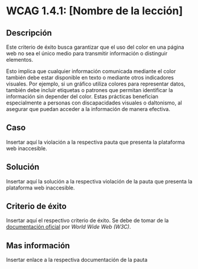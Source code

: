 # WCAG 1.4.1: [Nombre de la lección]

## Descripción

Este criterio de éxito busca garantizar que el uso del color en una página web no sea el único medio para transmitir información o distinguir elementos.

Esto implica que cualquier información comunicada mediante el color también debe estar disponible en texto o mediante otros indicadores visuales. Por ejemplo, si un gráfico utiliza colores para representar datos, también debe incluir etiquetas o patrones que permitan identificar la información sin depender del color. Estas prácticas benefician especialmente a personas con discapacidades visuales o daltonismo, al asegurar que puedan acceder a la información de manera efectiva.

## Caso

Insertar aquí la violación a la respectiva pauta que presenta la plataforma web inaccesible.

## Solución

Insertar aquí la solución a la respectiva violación de la pauta que presenta la plataforma web inaccesible.

## Criterio de éxito

Insertar aquí el respectivo criterio de éxito. Se debe de tomar de la [documentación oficial](https://www.w3.org/WAI/) por *World Wide Web (W3C)*.

## Mas información

Insertar enlace a la respectiva documentación de la pauta

